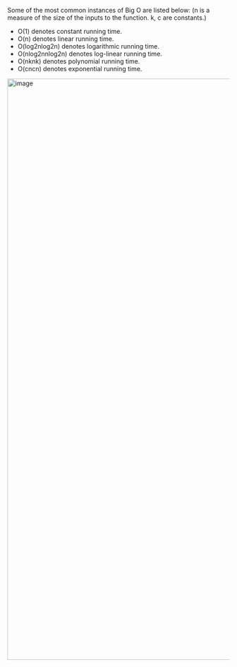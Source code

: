 Some of the most common instances of Big O are listed below:
(n is a measure of the size of the inputs to the function. k, c are constants.)

* O(1) denotes constant running time.
* O(n) denotes linear running time.
* O(log2nlog2n) denotes logarithmic running time.
* O(nlog2nnlog2n) denotes log-linear running time.
* O(nknk) denotes polynomial running time.
* O(cncn) denotes exponential running time.

<img width="1319" alt="image" src="https://user-images.githubusercontent.com/23138479/163700618-e348f0a6-cdaf-4f90-b8c8-cc74446127d9.png">
